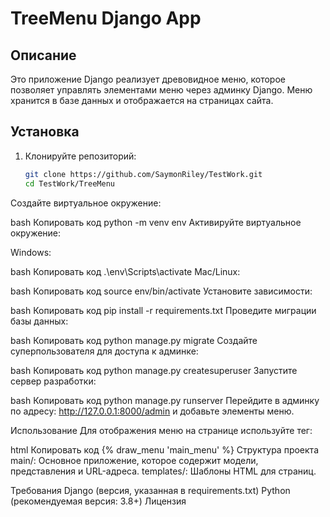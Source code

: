 # TreeMenu Django App

## Описание

Это приложение Django реализует древовидное меню, которое позволяет управлять элементами меню через админку Django. Меню хранится в базе данных и отображается на страницах сайта.

## Установка

1. Клонируйте репозиторий:

   ```bash
   git clone https://github.com/SaymonRiley/TestWork.git
   cd TestWork/TreeMenu
Создайте виртуальное окружение:

bash
Копировать код
python -m venv env
Активируйте виртуальное окружение:

Windows:

bash
Копировать код
.\env\Scripts\activate
Mac/Linux:

bash
Копировать код
source env/bin/activate
Установите зависимости:

bash
Копировать код
pip install -r requirements.txt
Проведите миграции базы данных:

bash
Копировать код
python manage.py migrate
Создайте суперпользователя для доступа к админке:

bash
Копировать код
python manage.py createsuperuser
Запустите сервер разработки:

bash
Копировать код
python manage.py runserver
Перейдите в админку по адресу: http://127.0.0.1:8000/admin и добавьте элементы меню.

Использование
Для отображения меню на странице используйте тег:

html
Копировать код
{% draw_menu 'main_menu' %}
Структура проекта
main/: Основное приложение, которое содержит модели, представления и URL-адреса.
templates/: Шаблоны HTML для страниц.

Требования
Django (версия, указанная в requirements.txt)
Python (рекомендуемая версия: 3.8+)
Лицензия
